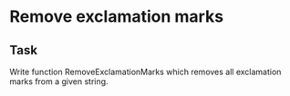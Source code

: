 # Remove exclamation marks

## Task
Write function RemoveExclamationMarks which removes all exclamation marks from a given string.


